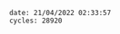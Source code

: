 

                date: 21/04/2022 02:33:57
                cycles: 28920

                         
